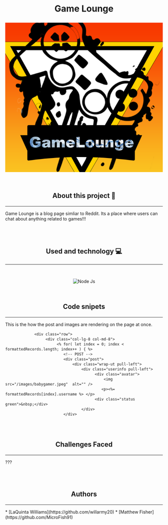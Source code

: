# <p align="center"> Game Lounge </p>
<p align="center">
  <img src="public/images/logo_3.png">
</p>
<br>

## <p align="center">About this project 📝</p>
<hr>
  Game Lounge is a blog page simliar to Reddit. Its a place where users can chat about anything related to games!!!
<br>
<br>
<br>
<br>

## <p align="center"> Used and technology 💻</p>
<hr>
<br>
<p align="center">
<img alt="Node Js" src="https://img.shields.io/badge/nodejs%20-%23E34F26.svg?&style=for-the-badge&logo=nodejs&logoColor=white"/>
 <p>
<br>


## <p align="center">Code snipets</p>
<hr>


<p> This is the how the post and images are rendering on the page at once. 
<br>

``` <div class="container">
             <div class="row">
                  <div class="col-lg-8 col-md-8">
                       <% for( let index = 0; index < formattedRecords.length; index++ ) { %>
                          <!-- POST -->
                          <div class="post">
                              <div class="wrap-ut pull-left">
                                  <div class="userinfo pull-left">
                                        <div class="avatar">
                                            <img src="/images/babygamer.jpeg"  alt="" />
                                           <p><%= formattedRecords[index].username %> </p>
                                        <div class="status green">&nbsp;</div>
                                  </div>
                          </div>
```

<br>
<br>
                                
 ##  <p align="center">Challenges Faced</p>
<hr>
 ???
<br>
<br>
<br>
<br>




##  <p align="center">Authors</p>
<hr>
* [LaQuinta Williams](https://github.com/willarmy20)
* [Matthew Fisher](https://github.com/MicroFish91)                             
           
<br>
